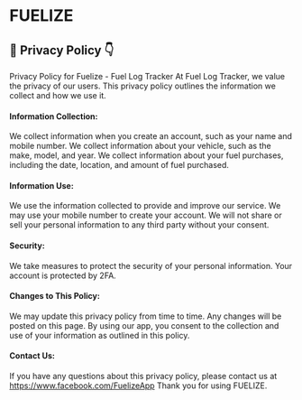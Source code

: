 # FUELIZE
## 🧩 Privacy Policy 👇

Privacy Policy for Fuelize - Fuel Log Tracker
At Fuel Log Tracker, we value the privacy of our users. This privacy policy outlines the information we collect and how we use it.

#### Information Collection:
We collect information when you create an account, such as your name and mobile number.
We collect information about your vehicle, such as the make, model, and year.
We collect information about your fuel purchases, including the date, location, and amount of fuel purchased.

#### Information Use:
We use the information collected to provide and improve our service.
We may use your mobile number to create your account.
We will not share or sell your personal information to any third party without your consent.

#### Security:
We take measures to protect the security of your personal information.
Your account is protected by 2FA.

#### Changes to This Policy:
We may update this privacy policy from time to time. Any changes will be posted on this page.
By using our app, you consent to the collection and use of your information as outlined in this policy.

#### Contact Us:
If you have any questions about this privacy policy, please contact us at https://www.facebook.com/FuelizeApp
Thank you for using FUELIZE.
